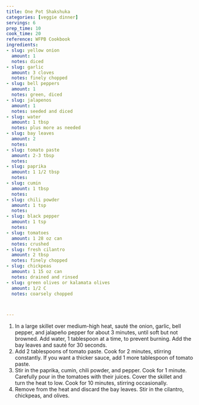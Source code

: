 ```yaml
---
title: One Pot Shakshuka
categories: [veggie dinner]
servings: 6
prep_time: 10
cook_time: 20
reference: WFPB Cookbook
ingredients:
- slug: yellow onion
  amount: 1
  notes: diced
- slug: garlic
  amount: 3 cloves
  notes: finely chopped
- slug: bell peppers
  amount: 1
  notes: green, diced
- slug: jalapenos
  amount: 1
  notes: seeded and diced
- slug: water
  amount: 1 tbsp
  notes: plus more as needed
- slug: bay leaves
  amount: 2
  notes:
- slug: tomato paste
  amount: 2-3 tbsp
  notes:
- slug: paprika
  amount: 1 1/2 tbsp
  notes:
- slug: cumin
  amount: 1 tbsp
  notes:
- slug: chili powder
  amount: 1 tsp
  notes:
- slug: black pepper
  amount: 1 tsp
  notes:
- slug: tomatoes
  amount: 1 28 oz can
  notes: crushed
- slug: fresh cilantro
  amount: 2 tbsp
  notes: finely chopped
- slug: chickpeas
  amount: 1 15 oz can
  notes: drained and rinsed
- slug: green olives or kalamata olives
  amount: 1/2 C
  notes: coarsely chopped



---
```


1. In a large skillet over medium-high heat, sauté the onion, garlic, bell pepper, and jalapeño
pepper for about 3 minutes, until soft but not browned. Add water, 1 tablespoon at a time, to
prevent burning. Add the bay leaves and sauté for 30 seconds.
2. Add 2 tablespoons of tomato paste. Cook for 2 minutes, stirring constantly. If you want a
thicker sauce, add 1 more tablespoon of tomato paste.
3. Stir in the paprika, cumin, chili powder, and pepper. Cook for 1 minute. Carefully pour in
the tomatoes with their juices. Cover the skillet and turn the heat to low. Cook for 10 minutes,
stirring occasionally.
4. Remove from the heat and discard the bay leaves. Stir in the cilantro, chickpeas, and olives.
